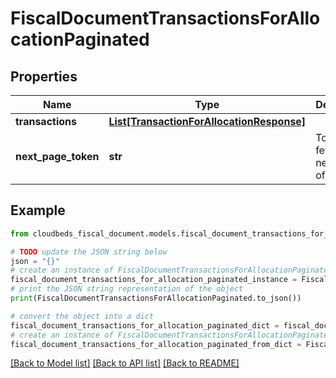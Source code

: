 # FiscalDocumentTransactionsForAllocationPaginated


## Properties

Name | Type | Description | Notes
------------ | ------------- | ------------- | -------------
**transactions** | [**List[TransactionForAllocationResponse]**](TransactionForAllocationResponse.md) |  | [optional] 
**next_page_token** | **str** | Token for fetching the next page of results | [optional] 

## Example

```python
from cloudbeds_fiscal_document.models.fiscal_document_transactions_for_allocation_paginated import FiscalDocumentTransactionsForAllocationPaginated

# TODO update the JSON string below
json = "{}"
# create an instance of FiscalDocumentTransactionsForAllocationPaginated from a JSON string
fiscal_document_transactions_for_allocation_paginated_instance = FiscalDocumentTransactionsForAllocationPaginated.from_json(json)
# print the JSON string representation of the object
print(FiscalDocumentTransactionsForAllocationPaginated.to_json())

# convert the object into a dict
fiscal_document_transactions_for_allocation_paginated_dict = fiscal_document_transactions_for_allocation_paginated_instance.to_dict()
# create an instance of FiscalDocumentTransactionsForAllocationPaginated from a dict
fiscal_document_transactions_for_allocation_paginated_from_dict = FiscalDocumentTransactionsForAllocationPaginated.from_dict(fiscal_document_transactions_for_allocation_paginated_dict)
```
[[Back to Model list]](../README.md#documentation-for-models) [[Back to API list]](../README.md#documentation-for-api-endpoints) [[Back to README]](../README.md)


